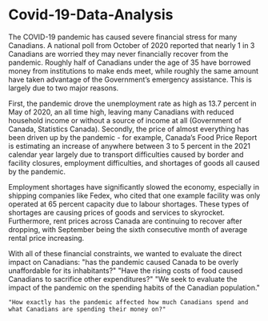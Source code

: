 # Covid-19-Data-Analysis

The COVID-19 pandemic has caused severe financial stress for many Canadians. A national poll from October of 2020 reported that nearly 1 in 3 Canadians are worried they may never financially recover from the pandemic. Roughly half of Canadians under the age of 35 have borrowed money from institutions to make ends meet, while roughly the same amount have taken advantage of the Government’s emergency assistance. This is largely due to two major reasons.

First, the pandemic drove the unemployment rate as high as 13.7 percent in May of 2020, an all time high, leaving many Canadians with reduced household income or without a source of income at all (Government of Canada, Statistics Canada). Secondly, the price of almost everything has been driven up by the pandemic - for example, Canada’s Food Price Report is estimating an increase of anywhere between 3 to 5 percent in the 2021 calendar year largely due to transport difficulties caused by border and facility closures, employment difficulties, and shortages of goods all caused by the pandemic.

Employment shortages have significantly slowed the economy, especially in shipping companies like Fedex, who cited that one example facility was only operated at 65 percent capacity due to labour shortages. These types of shortages are causing prices of goods and services to skyrocket. Furthermore, rent prices across Canada are continuing to recover after dropping, with September being the sixth consecutive month of average rental price increasing.

With all of these financial constraints, we wanted to evaluate the direct impact on Canadians:
    "has the pandemic caused Canada to be overly unaffordable for its inhabitants?" 
    "Have the rising costs of food caused Canadians to sacrifice other expenditures?" 
    "We seek to evaluate the impact of the pandemic on the spending habits of the Canadian population."

    "How exactly has the pandemic affected how much Canadians spend and what Canadians are spending their money on?"
